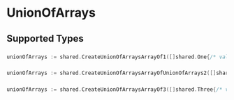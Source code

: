# UnionOfArrays


## Supported Types

### 

```go
unionOfArrays := shared.CreateUnionOfArraysArrayOf1([]shared.One{/* values here */})
```

### 

```go
unionOfArrays := shared.CreateUnionOfArraysArrayOfUnionOfArrays2([]shared.UnionOfArrays2{/* values here */})
```

### 

```go
unionOfArrays := shared.CreateUnionOfArraysArrayOf3([]shared.Three{/* values here */})
```

